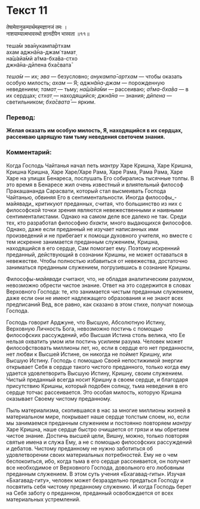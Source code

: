 # Текст 11

तेषामेवानुकम्पार्थमहमज्ञानजं तमः ।  
नाशयाम्यात्मभावस्थो ज्ञानदीपेन भास्वता ॥११॥

теша̄м эва̄нукампа̄ртхам  
ахам аджн̃а̄на-джам̇ тамат̣  
на̄ш́айа̄мй а̄тма-бха̄ва-стхо  
джн̃а̄на-дӣпена бха̄свата̄

_теша̄м_ — их; _эва_ — безусловно; _анукампа̄-артхам_ — чтобы оказать особую милость; _ахам_ — Я; _аджн̃а̄на-джам_ — порожденную неведением; _тамат̣_ — тьму; _на̄ш́айа̄ми_ — рассеиваю; _а̄тма-бха̄ва_ — в их сердцах; _стхат̣_ — находящийся; _джн̃а̄на_ — знания; _дӣпена_ — светильником; _бха̄свата̄_ — ярким.

### Перевод:

**Желая оказать им особую милость, Я, находящийся в их сердцах, рассеиваю царящую там тьму неведения светочем знания.**

### Комментарий:

Когда Господь Чайтанья начал петь _мантру_ Харе Кришна, Харе Кришна, Кришна Кришна, Харе Харе/Харе Рама, Харе Рама, Рама Рама, Харе Харе на улицах Бенареса, послушать Его собирались тысячные толпы. В это время в Бенаресе жил очень известный и влиятельный философ Пракашананда Сарасвати, который стал высмеивать Господа Чайтанью, обвиняя Его в сентиментальности. Иногда философы_-майявади_ критикуют преданных, считая, что большинство из них с философской точки зрения являются невежественными и наивными сентименталистами. Однако на самом деле все далеко не так. Среди тех, кто разработал философию _бхакти,_ много выдающихся философов. Однако, даже если преданный не изучает написанных ими произведений и не прибегает к помощи духовного учителя, но вместе с тем искренне занимается преданным служением, Кришна, находящийся в его сердце, Сам помогает ему. Поэтому искренний преданный, действующий в сознании Кришны, не может оставаться в невежестве. Чтобы полностью избавиться от невежества, достаточно заниматься преданным служением, погрузившись в сознание Кришны.

Философы-_майявади_ считают, что, не обладая аналитическим разумом, невозможно обрести чистое знание. Ответ на это содержится в словах Верховного Господа: те, кто занимается чистым преданным служением, даже если они не имеют надлежащего образования и не знают всех предписаний Вед, все равно, как сказано в этом стихе, получат помощь Господа.

Господь говорит Арджуне, что Высшую, Абсолютную Истину, Верховную Личность Бога, невозможно постичь с помощью философских рассуждений, ибо Высшая Истина столь велика, что Ее нельзя охватить умом или постичь усилием разума. Человек может философствовать миллионы лет, но, если в сердце его нет преданности, нет любви к Высшей Истине, он никогда не поймет Кришну, или Высшую Истину. Господь с помощью Своей непостижимой энергии открывает Себя в сердце такого чистого преданного, только когда ему удается удовлетворить Высшую Истину, Кришну, своим служением. Чистый преданный всегда носит Кришну в своем сердце, и благодаря присутствию Кришны, который подобен солнцу, тьма неведения в его сердце тотчас рассеивается. Это особая милость, которую Кришна оказывает Своему чистому преданному.

Пыль материализма, скопившаяся в нас за многие миллионы жизней в материальном мире, покрывает наше сердце толстым слоем, но, если мы занимаемся преданным служением и постоянно повторяем _мантру_ Харе Кришна, наше сердце быстро очищается от грязи и мы обретаем чистое знание. Достичь высшей цели, Вишну, можно, только повторяя святые имена и служа Ему, а не с помощью философских рассуждений и дебатов. Чистому преданному не нужно заботиться об удовлетворении своих материальных потребностей. Ему не о чем беспокоиться, ибо, когда тьма в его сердце рассеивается, он получает все необходимое от Верховного Господа, довольного его любовным преданным служением. В этом суть учения «Бхагавад-гиты». Изучая «Бхагавад-гиту», человек может безраздельно предаться Господу и посвятить себя чистому преданному служению. И когда Господь берет на Себя заботу о преданном, преданный освобождается от всех материальных устремлений.